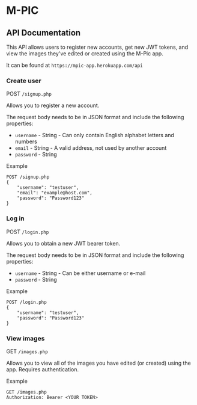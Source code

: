 # M-PIC
## API Documentation
This API allows users to register new accounts, get new JWT tokens, and view the images they've edited or created using the M-Pic app.

It can be found at `https://mpic-app.herokuapp.com/api`

### Create user
POST `/signup.php`

Allows you to register a new account.

The request body needs to be in JSON format and include the following properties:
- `username` - String - Can only contain English alphabet letters and numbers
- `email` - String - A valid address, not used by another account
- `password` - String

Example
```
POST /signup.php
{
    "username": "testuser",
    "email": "example@host.com",
    "password": "Password123"
}
```

### Log in
POST `/login.php`

Allows you to obtain a new JWT bearer token.

The request body needs to be in JSON format and include the following properties:
- `username` - String - Can be either username or e-mail
- `password` - String

Example
```
POST /login.php
{
    "username": "testuser",
    "password": "Password123"
}
```

### View images
GET `/images.php`

Allows you to view all of the images you have edited (or created) using the app. Requires authentication.

Example
```
GET /images.php
Authorization: Bearer <YOUR TOKEN>
```
